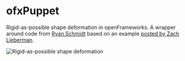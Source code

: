 # ofxPuppet

Rigid-as-possible shape deformation in openFrameworks. A wrapper around code from [Ryan Schmidt](http://www.dgp.toronto.edu/~rms/software/Deform2D/index.html) based on an example [posted by Zach Lieberman](https://github.com/ofZach/puppetWork).

![Rigid-as-possible shape deformation](http://www.dgp.toronto.edu/~rms/software/Deform2D/example.png)